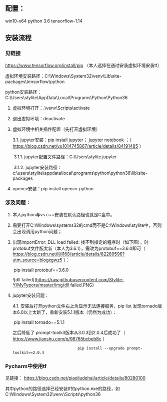 ## 配置：

win10-x64 	python 3.6 	tensorflow-1.14

## 安装流程

### 见链接

 https://www.tensorflow.org/install/pip （本人选择在通过安装虚拟环境安装tf）

虚拟环境安装路径：C:\Windows\System32\venv\Lib\site-packages\tensorflow\python

python安装路径：C:\Users\stylite\AppData\Local\Programs\Python\Python36

1. 虚拟环境打开：.\venv\Scripts\activate

2. 退出虚拟环境：deactivate

3. 虚拟环境中相关插件配置（先打开虚拟环境）

   3.1. jupyter安装：pip install jupyter； jupyter notebook ；（ https://blog.csdn.net/yu1014745867/article/details/84191485 ）

   ​	3.1.1. jupyter配置文件路径：C:\Users\stylite\.jupyter

   ​	3.1.2. jupyter安装路径：c:\users\stylite\appdata\local\programs\python\python36\lib\site-packages
   
4. opencv安装：pip install opencv-python


### 涉及问题：

1. 本人python与vs c++安装在默认路径也就是C盘中。

2. 需要打开C:\Windows\systems32的cmd而不是C:\Windows\stylite中，否则会出现调用python问题；

3. 出现ImportError: DLL load failed: 找不到指定的程序时（如下图），时protobuf文件版太新（本人为3.6.1），需改为protobuf==3.6.0即可（ https://blog.csdn.net/lijil168/article/details/82289596?utm_source=blogxgwz5 ）：

   ​							pip install protobuf==3.6.0
   
   ![dll failed](https://raw.githubusercontent.com/Stylite-Y/MyTypora/master/img/dll failed.PNG)

4. jupyter安装问题：

   4.1. 安装后打开python文件右上角显示无法连接服务，pip list 发现tornado版本6.0以上太新了，重新安装5.1.1版本（仍然为成功）：

   ​								 pip install tornado==5.1.1 

   之后降低了 prompt-toolkit版本从3.0.3到2.0.4后成功了（ https://www.jianshu.com/p/98765bcbeb8c ）

    								pip install --upgrade prompt-toolkit==2.0.4 

### Pycharm中使用tf

见链接： https://blog.csdn.net/piaoliudehai/article/details/80280100 

其中python的路径选择已经安装tf的python.exe的路径，如C:\Windows\System32\venv\Scripts\python36